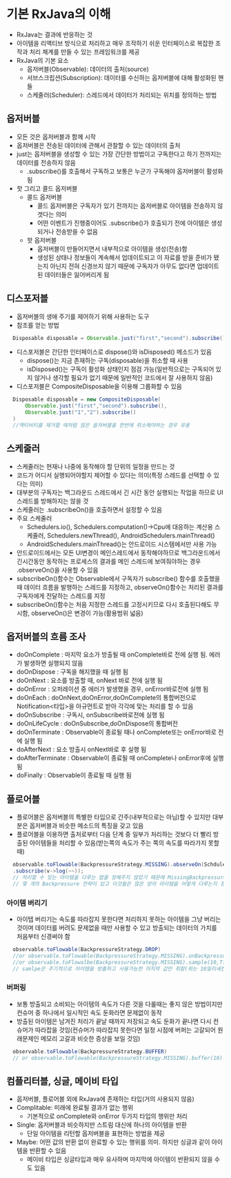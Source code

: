 # 기본 RxJava의 이해
+ RxJava는 결과에 반응하는 것  
+ 아이템을 리액티브 방식으로 처리하고 매우 조작하기 쉬운 인터페이스로 복잡한 조작과 처리 체계를 만들 수 있는 프레임워크를 제공  
+ RxJava의 기본 요소  
  - 옵저버블(Observable): 데이터의 출처(source)
  - 서브스크립션(Subscription): 데이터를 수신하는 옵저버블에 대해 활성화된 핸들  
  - 스케줄러(Scheduler): 스레드에서 데이터가 처리되는 위치를 정의하는 방법  

## 옵저버블  
+ 모든 것은 옵저버블과 함께 시작
+ 옵저버블은 전송된 데이터에 관해서 관찰할 수 있는 데이터의 출처  
+ just는 옵저버블을 생성할 수 있는 가장 간단한 방법이고 구독한다고 하기 전까지는 데이터를 전송하지 않음
  - .subscribe()를 호출해서 구독하고 보통은 누군가 구독해야 옵저버블이 활성화 됨
+ 핫 그리고 콜드 옵저버블  
  - 콜드 옵저버블  
    * 콜드 옵저버블은 구독자가 있기 전까지는 옵저버블로 아이템을 전송하지 않겟다는 의미
    * 어떤 이벤트가 진행중이어도 .subscribe()가 호출되기 전에 아이템은 생성되거나 전송받을 수 없음  
  - 핫 옵저버블  
    * 옵저버블이 만들어지면서 내부적으로 아이템을 생성(전송)함
    * 생성된 상태나 정보들이 계속해서 업데이트되고 이 자료를 받을 준비가 됐는지 아닌지 전혀 신경쓰지 않기 때문에 구독자가 아무도 없다면 업데이트 된 데이터들은 잃어버리게 됨  

## 디스포저블 
+ 옵저버블의 생애 주기를 제어하기 위해 사용하는 도구  
+ 참조를 얻는 방법
```java
  Disposable disposable = Observable.just("first","second").subscribe();
```
+ 디스포저블은 간단한 인터페이스로 dispose()와 isDisposed() 메소드가 있음  
  - dispose()는 지금 존재하는 구독(disposable)을 취소할 때 사용
  - isDisposed()는 구독이 활성화 상태인지 점검 가능(일반적으로는 구독되어 있지 않거나 생각할 필요가 없기 때문에 일반적인 코드에서 잘 사용하지 않음)   
+ 디스포저블은 CompositeDisposable을 이용해 그룹화할 수 있음  
```java
  Disposable disposable = new CompositeDisposable(
      Observable.just("first","second").subscribe(),
      Observable.just("1","2").subscribe()
  )
  //액티비티를 제거할 때처럼 많은 옵저버블을 한번에 취소해야하는 경우 유용
```

## 스케줄러 
+ 스케줄러는 현재나 나중에 동작해야 할 단위의 일정을 만드는 것
+ 코드가 어디서 실행되어야할지 제어할 수 있다는 의미(특정 스레드를 선택할 수 있다는 의미)  
+ 대부분의 구독자는 백그라운드 스레드에서 긴 시간 동안 실행되는 작업을 하므로 UI스레드를 방해하지는 않을 것
+ 스케줄러는 .subscribeOn()을 호출하면서 설정할 수 있음
+ 주요 스케줄러
  - Schedulers.io(), Schedulers.computation()->Cpu에 대응하는 계산용 스케줄러, Schedulers.newThread(), AndroidSchedulers.mainThread()
  - AndroidSchedulers.mainThread()는 안드로이드 시스템에서만 사용 가능  
+ 안드로이드에서는 모든 UI변경이 메인스레드에서 동작해야하므로 백그라운드에서 긴시간동안 동작하는 프로세스의 결과를 메인 스레드에 보여줘야하는 경우 .observeOn()을 사용할 수 있음  
+ subscribeOn()함수는 Observable에서 구독자가 subscribe() 함수를 호출했을 때 데이터 흐름을 발행하는 스레드를 지정하고, observeOn()함수는 처리된 결과를 구독자에게 전달하는 스레드를 지정
+ subscribeOn()함수는 처음 지정한 스레드를 고정시키므로 다시 호출된다해도 무시함, observeOn()은 변경이 가능(활용범위 넓음)

## 옵저버블의 흐름 조사
+ doOnComplete : 마지막 요소가 방출될 때 onComplete바로 전에 실행 됨. 에러가 발생하면 실행되지 않음
+ doOnDispose : 구독을 해지했을 때 실행 됨
+ doOnNext : 요소를 방출할 때, onNext 바로 전에 실행 됨
+ doOnError : 오퍼레이션 중 에러가 발생했을 경우, onError바로전에 실행 됨  
+ doOnEach : doOnNext,doOnError,doOnComplete의 통합버전으로 Notification<타입>을 아규먼트로 받아 각각에 맞는 처리를 할 수 있음
+ doOnSubscribe : 구독시, onSubscribe바로전에 실행 됨  
+ doOnLifeCycle : doOnSubscribe,doOnDispose의 통합버전
+ doOnTerminate : Observable이 종료될 때나 onComplete또는 onError바로 전에 실행 됨
+ doAfterNext : 요소 방출시 onNext바로 후 실행 됨  
+ doAfterTerminate : Observable이 종료될 때 onComplete나 onError후에 실행 됨
+ doFinally : Observable이 종료될 때 실행 됨

## 플로어블  
+ 플로어블은 옵저버블의 특별한 타입으로 간주(내부적으로는 아님)할 수 있지만 대부분은 옵저버블과 비슷한 메소드의 특징을 갖고 있음  
+ 플로어블을 이용하면 출처로부터 다음 단계 중 일부가 처리하는 것보다 더 빨리 방출된 아이템들을 처리할 수 있음(받는쪽의 속도가 주는 쪽의 속도를 따라가지 못할 때)
```java
  observable.toFlowable(BackpressureStrategy.MISSING).observeOn(Schdulers.computation())
  .subscribe(v->log(~~));
  // 처리할 수 있는 아이템을 다루는 법을 정해주지 않았기 때문에 MissingBackpressureException을 던짐
  // 몇 개의 Backpressure 전략이 있고 이것들은 많은 양의 아이템을 어떻게 다루는지 정의해줌
```

### 아이템 버리기
+ 아이텝 버리기는 속도를 따라잡지 못한다면 처리하지 못하는 아이템을 그냥 버리는 것이며 데이터를 버려도 문제없을 때만 사용할 수 있고 방출되는 데이터의 가치를 처음부터 신경써야 함
```java
  observable.toFlowable(BackpressureStrategy.DROP)
  //or observable.toFlowable(BackpressureStrategy.MISSING).onBackpressureDrop()
  //or observable.toFlowalbe(BackpressureStrategy.MISSING).sample(10,TimeUnit,MILLISECONDS).observeOn(Schedulers.computation).subscribe(v->log(~~));
  // samlpe은 주기적으로 아이템을 방출하고 사용가능한 마지막 값만 취함(위는 10밀리세컨드간격으로 수행)
``` 

### 버퍼링  
+ 보통 방출되고 소비되는 아이템의 속도가 다른 것을 다룰때는 좋지 않은 방법이지만 컨슈머 중 하나에서 일시적인 속도 둔화라면 문제없이 동작
+ 방출된 아이템은 남겨진 처리가 끝날 때까지 저장되고 속도 둔화가 끝나면 다시 컨슈머가 따라잡을 것임(컨슈머가 따라잡지 못한다면 일정 시점에 버퍼는 고갈되어 원래문제인 메모리 고갈과 비슷한 증상을 보일 것임)
```java
  observable.toFlowable(BackpressureStrategy.BUFFER)
  // or observable.toFlowable(BackpressureStrategy.MISSING).buffer(10) ->버퍼에 특정 수치를 지정하고싶을 때
```

## 컴플리터블, 싱글, 메이비 타입
+ 옵저버블, 플로어블 외에 RxJava에 존재하는 타입(거의 사용되지 않음)
+ Complitable: 미래에 완료될 결과가 없는 행위
  - 기본적으로 onComplete와 onError 두가지 타입의 행위만 처리
+ Single: 옵저버블과 비슷하지만 스트림 대신에 하나의 아이템을 반환
  - 단일 아이템을 리턴할 옵저버블을 표현하는 방법을 제공
+ Maybe: 어떤 값의 반환 없이 완료할 수 있는 행위를 의미. 하지만 싱글과 같이 아이템을 반환할 수 있음
  - 메이비 타입은 싱글타입과 매우 유사하며 마지막에 아이템이 반환되지 않을 수도 있음
